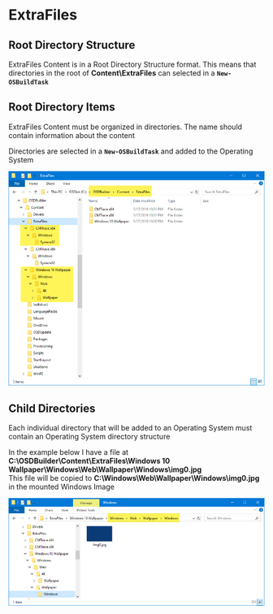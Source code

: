 # ExtraFiles

## Root Directory Structure

ExtraFiles Content is in a Root Directory Structure format.  This means that directories in the root of **Content\ExtraFiles** can selected in a **`New-OSBuildTask`**

## Root Directory Items

ExtraFiles Content must be organized in directories.  The name should contain information about the content

Directories are selected in a **`New-OSBuildTask`** and added to the Operating System

![](../../../../.gitbook/assets/image%20%2894%29.png)

## Child Directories

Each individual directory that will be added to an Operating System must contain an Operating System directory structure

In the example below I have a file at **C:\OSDBuilder\Content\ExtraFiles\Windows 10 Wallpaper\Windows\Web\Wallpaper\Windows\img0.jpg**  
This file will be copied to **C:\Windows\Web\Wallpaper\Windows\img0.jpg** in the mounted Windows Image

![](../../../../.gitbook/assets/image%20%282%29.png)

